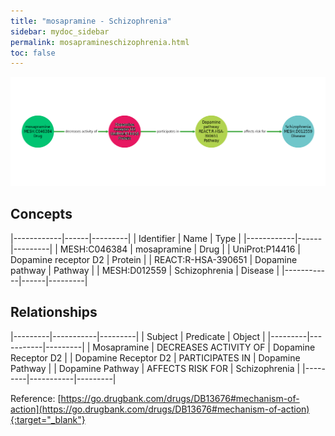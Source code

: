 ```yaml
---
title: "mosapramine - Schizophrenia"
sidebar: mydoc_sidebar
permalink: mosapramineschizophrenia.html
toc: false 
---
```


![Path Visualization](/images/mosapramineschizophrenia.png)

## Concepts

|------------|------|---------|
| Identifier | Name | Type    |
|------------|------|---------|
| MESH:C046384 | mosapramine | Drug |
| UniProt:P14416 | Dopamine receptor D2 | Protein |
| REACT:R-HSA-390651 | Dopamine pathway | Pathway |
| MESH:D012559 | Schizophrenia | Disease |
|------------|------|---------|

## Relationships

|---------|-----------|---------|
| Subject | Predicate | Object  |
|---------|-----------|---------|
| Mosapramine | DECREASES ACTIVITY OF | Dopamine Receptor D2 |
| Dopamine Receptor D2 | PARTICIPATES IN | Dopamine Pathway |
| Dopamine Pathway | AFFECTS RISK FOR | Schizophrenia |
|---------|-----------|---------|

Reference: [https://go.drugbank.com/drugs/DB13676#mechanism-of-action](https://go.drugbank.com/drugs/DB13676#mechanism-of-action){:target="_blank"}